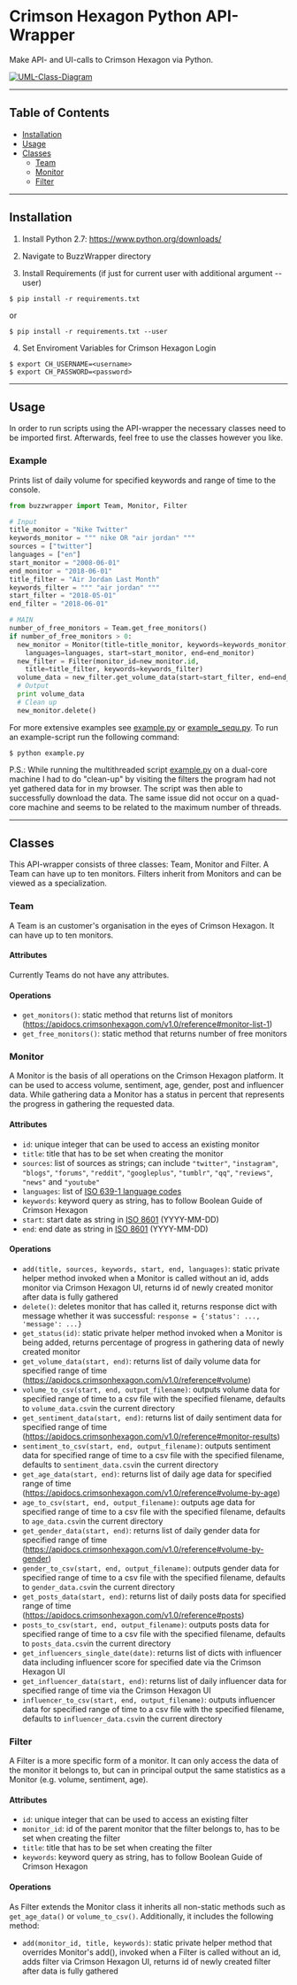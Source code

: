 # Crimson Hexagon Python API-Wrapper

Make API- and UI-calls to Crimson Hexagon via Python.

[![UML-Class-Diagram](assets/img/BuzzWrapper_UMLClassDiagram.jpg)]()

---

## Table of Contents

- [Installation](#installation)
- [Usage](#usage)
- [Classes](#classes)
  - [Team](#team)
  - [Monitor](#monitor)
  - [Filter](#filter)

---

## Installation

1. Install Python 2.7: https://www.python.org/downloads/

2. Navigate to BuzzWrapper directory

3. Install Requirements (if just for current user with additional argument --user)
```shell
$ pip install -r requirements.txt
```
or
```shell
$ pip install -r requirements.txt --user
```

4. Set Enviroment Variables for Crimson Hexagon Login
```shell
$ export CH_USERNAME=<username>
$ export CH_PASSWORD=<password>
```

---

## Usage

In order to run scripts using the API-wrapper the necessary classes need to be imported first. Afterwards, feel free to use the classes however you like.

### Example

Prints list of daily volume for specified keywords and range of time to the console.

```python
from buzzwrapper import Team, Monitor, Filter

# Input
title_monitor = "Nike Twitter"
keywords_monitor = """ nike OR "air jordan" """
sources = ["twitter"]
languages = ["en"]
start_monitor = "2008-06-01"
end_monitor = "2018-06-01"
title_filter = "Air Jordan Last Month"
keywords_filter = """ "air jordan" """
start_filter = "2018-05-01"
end_filter = "2018-06-01"

# MAIN
number_of_free_monitors = Team.get_free_monitors()
if number_of_free_monitors > 0:
  new_monitor = Monitor(title=title_monitor, keywords=keywords_monitor, sources=sources,
    languages=languages, start=start_monitor, end=end_monitor)
  new_filter = Filter(monitor_id=new_monitor.id,
    title=title_filter, keywords=keywords_filter)
  volume_data = new_filter.get_volume_data(start=start_filter, end=end_filter)
  # Output
  print volume_data
  # Clean up
  new_monitor.delete()
```

For more extensive examples see [example.py](example.py) or [example_sequ.py](example_sequ.py).
To run an example-script run the following command:
```shell
$ python example.py
```

P.S.: While running the multithreaded script [example.py](example.py) on a dual-core machine I had to do "clean-up"
by visiting the filters the program had not yet gathered data for in my browser. The script was then able to
successfully download the data. The same issue did not occur on a quad-core machine and seems to be related to the maximum number of threads.

---

## Classes

This API-wrapper consists of three classes: Team, Monitor and Filter.
A Team can have up to ten monitors. Filters inherit from Monitors and can be viewed as a specialization.

### Team

A Team is an customer's organisation in the eyes of Crimson Hexagon. It can have up to ten monitors.

#### Attributes

Currently Teams do not have any attributes.

#### Operations

- `get_monitors()`: static method that returns list of monitors (https://apidocs.crimsonhexagon.com/v1.0/reference#monitor-list-1)
- `get_free_monitors()`: static method that returns number of free monitors

### Monitor

A Monitor is the basis of all operations on the Crimson Hexagon platform. It can be used to access volume, sentiment, age, gender, post and influencer data. While gathering data a Monitor has a status in percent that represents the progress in gathering the requested data.

#### Attributes

- `id`: unique integer that can be used to access an existing monitor
- `title`: title that has to be set when creating the monitor
- `sources`: list of sources as strings; can include `"twitter"`, `"instagram"`, `"blogs"`, `"forums"`, `"reddit"`, `"googleplus"`, `"tumblr"`, `"qq"`, `"reviews"`, `"news"` and `"youtube"`
- `languages`: list of [ISO 639-1 language codes](https://en.wikipedia.org/wiki/List_of_ISO_639-1_codes)
- `keywords`: keyword query as string, has to follow Boolean Guide of Crimson Hexagon
- `start`: start date as string in [ISO 8601](https://en.wikipedia.org/wiki/ISO_8601) (YYYY-MM-DD)
- `end`: end date as string in [ISO 8601](https://en.wikipedia.org/wiki/ISO_8601) (YYYY-MM-DD)

#### Operations

- `add(title, sources, keywords, start, end, languages)`: static private helper method invoked when a Monitor is called without an id, adds monitor via Crimson Hexagon UI, returns id of newly created monitor after data is fully gathered
- `delete()`: deletes monitor that has called it, returns response dict with message whether it was successful: `response = {'status': ..., 'message': ...}`
- `get_status(id)`: static private helper method invoked when a Monitor is being added, returns percentage of progress in gathering data of newly created monitor
- `get_volume_data(start, end)`: returns list of daily volume data for specified range of time (https://apidocs.crimsonhexagon.com/v1.0/reference#volume)
- `volume_to_csv(start, end, output_filename)`: outputs volume data for specified range of time to a csv file with the specified filename, defaults to `volume_data.csv`in the current directory
- `get_sentiment_data(start, end)`: returns list of daily sentiment data for specified range of time (https://apidocs.crimsonhexagon.com/v1.0/reference#monitor-results)
- `sentiment_to_csv(start, end, output_filename)`: outputs sentiment data for specified range of time to a csv file with the specified filename, defaults to `sentiment_data.csv`in the current directory
- `get_age_data(start, end)`: returns list of daily age data for specified range of time (https://apidocs.crimsonhexagon.com/v1.0/reference#volume-by-age)
- `age_to_csv(start, end, output_filename)`: outputs age data for specified range of time to a csv file with the specified filename, defaults to `age_data.csv`in the current directory
- `get_gender_data(start, end)`: returns list of daily gender data for specified range of time (https://apidocs.crimsonhexagon.com/v1.0/reference#volume-by-gender)
- `gender_to_csv(start, end, output_filename)`: outputs gender data for specified range of time to a csv file with the specified filename, defaults to `gender_data.csv`in the current directory
- `get_posts_data(start, end)`: returns list of daily posts data for specified range of time (https://apidocs.crimsonhexagon.com/v1.0/reference#posts)
- `posts_to_csv(start, end, output_filename)`: outputs posts data for specified range of time to a csv file with the specified filename, defaults to `posts_data.csv`in the current directory
- `get_influencers_single_date(date)`: returns list of dicts with influencer data including influencer score for specified date via the Crimson Hexagon UI
- `get_influencer_data(start, end)`: returns list of daily influencer data for specified range of time via the Crimson Hexagon UI
- `influencer_to_csv(start, end, output_filename)`: outputs influencer data for specified range of time to a csv file with the specified filename, defaults to `influencer_data.csv`in the current directory

### Filter

A Filter is a more specific form of a monitor. It can only access the data of the monitor it belongs to, but can in principal output the same statistics as a Monitor (e.g. volume, sentiment, age).

#### Attributes

- `id`: unique integer that can be used to access an existing filter
- `monitor_id`: id of the parent monitor that the filter belongs to, has to be set when creating the filter
- `title`: title that has to be set when creating the filter
- `keywords`: keyword query as string, has to follow Boolean Guide of Crimson Hexagon

#### Operations

As Filter extends the Monitor class it inherits all non-static methods such as `get_age_data()` or `volume_to_csv()`. Additionally, it includes the following method:

- `add(monitor_id, title, keywords)`: static private helper method that overrides Monitor's add(), invoked when a Filter is called without an id, adds filter via Crimson Hexagon UI, returns id of newly created filter after data is fully gathered
